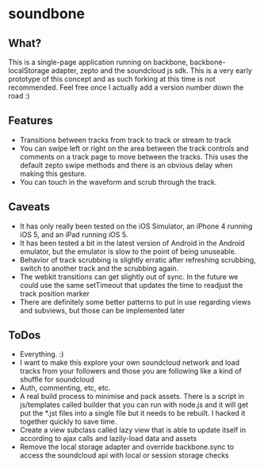 # soundbone

## What?

This is a single-page application running on backbone, backbone-localStorage adapter, zepto and the soundcloud js sdk.  This is a very early prototype of this concept and as such forking at this time is not recommended.  Feel free once I actually add a version number down the road :)

## Features

- Transitions between tracks from track to track or stream to track
- You can swipe left or right on the area between the track controls and comments on a track page to move between the tracks. This uses the default zepto swipe methods and there is an obvious delay when making this gesture.
- You can touch in the waveform and scrub through the track.

## Caveats

- It has only really been tested on the iOS Simulator, an iPhone 4 running iOS 5, and an iPad running iOS 5.
- It has been tested a bit in the latest version of Android in the Android emulator, but the emulator is slow to the point of being unuseable.
- Behavior of track scrubbing is slightly erratic after refreshing scrubbing, switch to another track and the scrubbing again.
- The webkit transitions can get slightly out of sync.  In the future we could use the same setTimeout that updates the time to readjust the track position marker
- There are definitely some better patterns to put in use regarding views and subviews, but those can be implemented later

## ToDos

- Everything. :)
- I want to make this explore your own soundcloud network and load tracks from your followers and those you are following like a kind of shuffle for soundcloud
- Auth, commenting, etc, etc.
- A real build process to minimise and pack assets.  There is a script in js/templates called builder that you can run with node.js and it will get put the *.jst files into a single file but it needs to be rebuilt.  I hacked it together quickly to save time.
- Create a view subclass called lazy view that is able to update itself in according to ajax calls and lazily-load data and assets
- Remove the local storage adapter and override backbone.sync to access the soundcloud api with local or session storage checks

